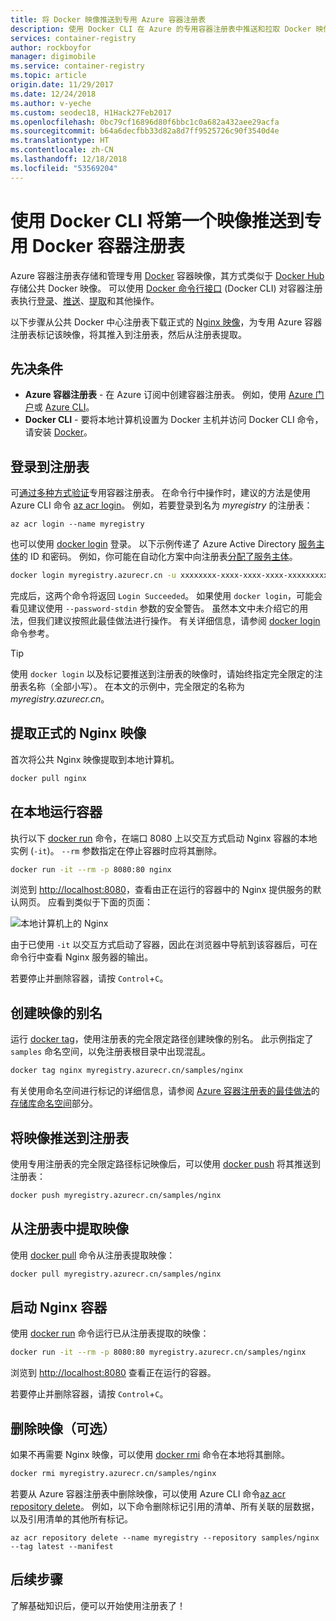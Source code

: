 ```yaml
---
title: 将 Docker 映像推送到专用 Azure 容器注册表
description: 使用 Docker CLI 在 Azure 的专用容器注册表中推送和拉取 Docker 映像
services: container-registry
author: rockboyfor
manager: digimobile
ms.service: container-registry
ms.topic: article
origin.date: 11/29/2017
ms.date: 12/24/2018
ms.author: v-yeche
ms.custom: seodec18, H1Hack27Feb2017
ms.openlocfilehash: 0bc79cf16896d80f6bbc1c0a682a432aee29acfa
ms.sourcegitcommit: b64a6decfbb33d82a8d7ff9525726c90f3540d4e
ms.translationtype: HT
ms.contentlocale: zh-CN
ms.lasthandoff: 12/18/2018
ms.locfileid: "53569204"
---
```

# <a name="push-your-first-image-to-a-private-docker-container-registry-using-the-docker-cli"></a>使用 Docker CLI 将第一个映像推送到专用 Docker 容器注册表

Azure 容器注册表存储和管理专用 [Docker](http://hub.docker.com) 容器映像，其方式类似于 [Docker Hub](https://hub.docker.com/) 存储公共 Docker 映像。 可以使用 [Docker 命令行接口](https://docs.docker.com/engine/reference/commandline/cli/) (Docker CLI) 对容器注册表执行[登录](https://docs.docker.com/engine/reference/commandline/login/)、[推送](https://docs.docker.com/engine/reference/commandline/push/)、[提取](https://docs.docker.com/engine/reference/commandline/pull/)和其他操作。

以下步骤从公共 Docker 中心注册表下载正式的 [Nginx 映像](https://store.docker.com/images/nginx)，为专用 Azure 容器注册表标记该映像，将其推入到注册表，然后从注册表提取。

## <a name="prerequisites"></a>先决条件

* **Azure 容器注册表** - 在 Azure 订阅中创建容器注册表。 例如，使用 [Azure 门户](container-registry-get-started-portal.md)或 [Azure CLI](container-registry-get-started-azure-cli.md)。
* **Docker CLI** - 要将本地计算机设置为 Docker 主机并访问 Docker CLI 命令，请安装 [Docker](https://docs.docker.com/engine/installation/)。

## <a name="log-in-to-a-registry"></a>登录到注册表

可[通过多种方式验证](container-registry-authentication.md)专用容器注册表。 在命令行中操作时，建议的方法是使用 Azure CLI 命令 [az acr login](https://docs.azure.cn/zh-cn/cli/acr?view=azure-cli-latest#az-acr-login)。 例如，若要登录到名为 *myregistry* 的注册表：

```azurecli
az acr login --name myregistry
```

也可以使用 [docker login](https://docs.docker.com/engine/reference/commandline/login/) 登录。 以下示例传递了 Azure Active Directory [服务主体](../active-directory/develop/app-objects-and-service-principals.md)的 ID 和密码。 例如，你可能在自动化方案中向注册表[分配了服务主体](container-registry-authentication.md#service-principal)。

```Bash
docker login myregistry.azurecr.cn -u xxxxxxxx-xxxx-xxxx-xxxx-xxxxxxxxxxxx -p myPassword
```

完成后，这两个命令将返回 `Login Succeeded`。 如果使用 `docker login`，可能会看见建议使用 `--password-stdin` 参数的安全警告。 虽然本文中未介绍它的用法，但我们建议按照此最佳做法进行操作。 有关详细信息，请参阅 [docker login](https://docs.docker.com/engine/reference/commandline/login/) 命令参考。

> [!TIP]
> 使用 `docker login` 以及标记要推送到注册表的映像时，请始终指定完全限定的注册表名称（全部小写）。 在本文的示例中，完全限定的名称为 *myregistry.azurecr.cn*。

## <a name="pull-the-official-nginx-image"></a>提取正式的 Nginx 映像

首次将公共 Nginx 映像提取到本地计算机。

```Bash
docker pull nginx
```

## <a name="run-the-container-locally"></a>在本地运行容器

执行以下 [docker run](https://docs.docker.com/engine/reference/run/) 命令，在端口 8080 上以交互方式启动 Nginx 容器的本地实例 (`-it`)。 `--rm` 参数指定在停止容器时应将其删除。

```Bash
docker run -it --rm -p 8080:80 nginx
```

浏览到 [http://localhost:8080](http://localhost:8080)，查看由正在运行的容器中的 Nginx 提供服务的默认网页。 应看到类似于下面的页面：

![本地计算机上的 Nginx](./media/container-registry-get-started-docker-cli/nginx.png)

由于已使用 `-it` 以交互方式启动了容器，因此在浏览器中导航到该容器后，可在命令行中查看 Nginx 服务器的输出。

若要停止并删除容器，请按 `Control`+`C`。

## <a name="create-an-alias-of-the-image"></a>创建映像的别名

运行 [docker tag](https://docs.docker.com/engine/reference/commandline/tag/)，使用注册表的完全限定路径创建映像的别名。 此示例指定了 `samples` 命名空间，以免注册表根目录中出现混乱。

```Bash
docker tag nginx myregistry.azurecr.cn/samples/nginx
```

有关使用命名空间进行标记的详细信息，请参阅 [Azure 容器注册表的最佳做法](container-registry-best-practices.md)的[存储库命名空间](container-registry-best-practices.md#repository-namespaces)部分。

## <a name="push-the-image-to-your-registry"></a>将映像推送到注册表

使用专用注册表的完全限定路径标记映像后，可以使用 [docker push](https://docs.docker.com/engine/reference/commandline/push/) 将其推送到注册表：

```Bash
docker push myregistry.azurecr.cn/samples/nginx
```

## <a name="pull-the-image-from-your-registry"></a>从注册表中提取映像

使用 [docker pull](https://docs.docker.com/engine/reference/commandline/pull/) 命令从注册表提取映像：

```Bash
docker pull myregistry.azurecr.cn/samples/nginx
```

## <a name="start-the-nginx-container"></a>启动 Nginx 容器

使用 [docker run](https://docs.docker.com/engine/reference/run/) 命令运行已从注册表提取的映像：

```Bash
docker run -it --rm -p 8080:80 myregistry.azurecr.cn/samples/nginx
```

浏览到 [http://localhost:8080](http://localhost:8080) 查看正在运行的容器。

若要停止并删除容器，请按 `Control`+`C`。

## <a name="remove-the-image-optional"></a>删除映像（可选）

如果不再需要 Nginx 映像，可以使用 [docker rmi](https://docs.docker.com/engine/reference/commandline/rmi/) 命令在本地将其删除。

```Bash
docker rmi myregistry.azurecr.cn/samples/nginx
```

若要从 Azure 容器注册表中删除映像，可以使用 Azure CLI 命令[az acr repository delete](https://docs.azure.cn/zh-cn/cli/acr/repository?view=azure-cli-latest#az-acr-repository-delete)。 例如，以下命令删除标记引用的清单、所有关联的层数据，以及引用清单的其他所有标记。

```azurecli
az acr repository delete --name myregistry --repository samples/nginx --tag latest --manifest
```

## <a name="next-steps"></a>后续步骤

了解基础知识后，便可以开始使用注册表了！

<!-- Not Available on  Deploy container images from your registry to:-->
<!-- Not Available on * [Azure Kubernetes Service (AKS)](../aks/tutorial-kubernetes-prepare-app.md)-->
<!-- Not Available on * [Azure Container Instances](../container-instances/container-instances-tutorial-prepare-app.md)-->
<!-- Not Available on * [Service Fabric](../service-fabric/service-fabric-tutorial-create-container-images.md)-->
<!-- Update_Description: update meta properties, wording update -->
